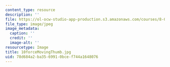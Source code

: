 ```yaml
---
content_type: resource
description: ''
file: https://ol-ocw-studio-app-production.s3.amazonaws.com/courses/8-02t-electricity-and-magnetism-spring-2005/78d684a2ba3569910bcef744a1648076_10forceMovingThumb.jpg
file_type: image/jpeg
image_metadata:
  caption: ''
  credit: ''
  image-alt: ''
resourcetype: Image
title: 10forceMovingThumb.jpg
uid: 78d684a2-ba35-6991-0bce-f744a1648076
---
```

